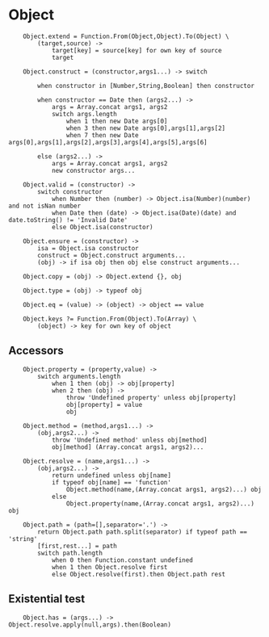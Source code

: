 # Object

		
		Object.extend = Function.From(Object,Object).To(Object) \
			(target,source) ->
				target[key] = source[key] for own key of source
				target
		
		Object.construct = (constructor,args1...) -> switch
	
			when constructor in [Number,String,Boolean] then constructor
		
			when constructor == Date then (args2...) ->
				args = Array.concat args1, args2
				switch args.length
					when 1 then new Date args[0]
					when 3 then new Date args[0],args[1],args[2]
					when 7 then new Date args[0],args[1],args[2],args[3],args[4],args[5],args[6]
				
			else (args2...) ->
				args = Array.concat args1, args2
				new constructor args...
		
		Object.valid = (constructor) ->
			switch constructor
				when Number then (number) -> Object.isa(Number)(number) and not isNan number
				when Date then (date) -> Object.isa(Date)(date) and date.toString() != 'Invalid Date'
				else Object.isa(constructor)
		
		Object.ensure = (constructor) ->
			isa = Object.isa constructor
			construct = Object.construct arguments...
			(obj) -> if isa obj then obj else construct arguments...
		
		Object.copy = (obj) -> Object.extend {}, obj
		
		Object.type = (obj) -> typeof obj
		
		Object.eq = (value) -> (object) -> object == value
		
		Object.keys ?= Function.From(Object).To(Array) \
			(object) -> key for own key of object
		

## Accessors

		
		Object.property = (property,value) ->
			switch arguments.length
				when 1 then (obj) -> obj[property]
				when 2 then (obj) ->
					throw 'Undefined property' unless obj[property]
					obj[property] = value
					obj
		
		Object.method = (method,args1...) ->
			(obj,args2...) ->
				throw 'Undefined method' unless obj[method]
				obj[method] (Array.concat args1, args2)...
		
		Object.resolve = (name,args1...) ->
			(obj,args2...) ->
				return undefined unless obj[name]
				if typeof obj[name] == 'function'
					Object.method(name,(Array.concat args1, args2)...) obj
				else
					Object.property(name,(Array.concat args1, args2)...) obj
				
		Object.path = (path=[],separator='.') ->
			return Object.path path.split(separator) if typeof path == 'string'
			[first,rest...] = path
			switch path.length
				when 0 then Function.constant undefined
				when 1 then Object.resolve first
				else Object.resolve(first).then Object.path rest
	

## Existential test

		
		Object.has = (args...) -> Object.resolve.apply(null,args).then(Boolean)
		
